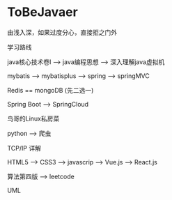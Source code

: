 # ToBeJavaer

由浅入深，如果过度分心，直接拒之门外

学习路线

java核心技术卷I --> java编程思想 --> 深入理解java虚拟机

mybatis --> mybatisplus --> spring --> springMVC

Redis  == mongoDB (先二选一)

Spring Boot --> SpringCloud

鸟哥的Linux私房菜

python --> 爬虫

TCP/IP 详解

HTML5 --> CSS3 --> javascrip --> Vue.js --> React.js

算法第四版 --> leetcode

UML